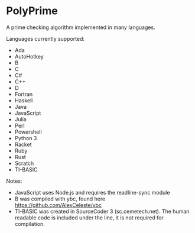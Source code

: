 # PolyPrime
A prime checking algorithm implemented in many languages.

Languages currently supported:
- Ada
- AutoHotkey
- B
- C
- C#
- C++
- D
- Fortran
- Haskell
- Java
- JavaScript
- Julia
- Perl
- Powershell
- Python 3
- Racket
- Ruby
- Rust
- Scratch
- TI-BASIC


Notes:
- JavaScript uses Node.js and requires the readline-sync module
- B was compiled with ybc, found here https://github.com/AlexCeleste/ybc
- TI-BASIC was created in SourceCoder 3 (sc.cemetech.net). The human readable code is included under the line, it is not required for compilation.